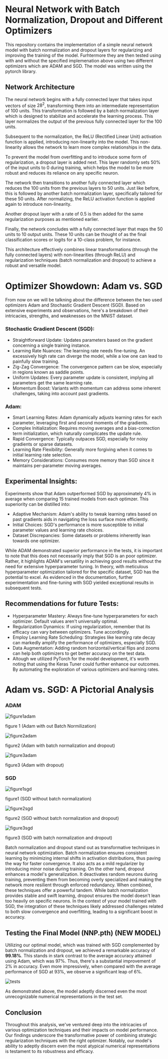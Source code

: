 # Neural Network with Batch Normalization, Dropout and Different Optimizers


This repository contains the implementation of a simple neural network model with batch normalization and dropout layers for regularizing and improving the training of the model. Furhtermore they are then tested using with and without the specified implemenation above using two different optimizers which are ADAM and SGD. The model was written using the pytorch library.

## Network Architecture

The neural network begins with a fully connected layer that takes input vectors of size $28^2$, transforming them into an intermediate representation of 100 units. This transformation is followed by a batch normalization layer which is designed to stabilize and accelerate the learning process. This layer normalizes the output of the previous fully connected layer for the 100 units.

Subsequent to the normalization, the ReLU (Rectified Linear Unit) activation function is applied, introducing non-linearity into the model. This non-linearity allows the network to learn more complex relationships in the data.

To prevent the model from overfitting and to introduce some form of regularization, a dropout layer is added next. This layer randomly sets 50% of the input units to 0 during training, which helps the model to be more robust and reduces its reliance on any specific neuron.

The network then transitions to another fully connected layer which reduces the 100 units from the previous layers to 50 units. Just like before, this is followed by another batch normalization layer, specifically tailored for these 50 units. After normalizing, the ReLU activation function is applied again to introduce non-linearity.

Another dropout layer with a rate of 0.5 is then added for the same regularization purposes as mentioned earlier.

Finally, the network concludes with a fully connected layer that maps the 50 units to 10 output units. These 10 units can be thought of as the final classification scores or logits for a 10-class problem, for instance.

This architecture effectively combines linear transformations (through the fully connected layers) with non-linearities (through ReLU) and regularization techniques (batch normalization and dropout) to achieve a robust and versatile model.


# Optimizer Showdown: Adam vs. SGD

From now on we will be talkning about the difference between the two used optimizers Adam and Stochastic Gradient Descent (SGD). Based on extensive experiments and observations, here's a  breakdown of their intricacies, strengths, and weaknesses on the MNIST dataset.

### Stochastic Gradient Descent (SGD):

- Straightforward Update: Updates parameters based on the gradient concerning a single training instance.
- Learning Rate Nuances: The learning rate needs fine-tuning. An excessively high rate can diverge the model, while a low one can lead to painfully slow training.
- Zig-Zag Convergence: The convergence pattern can be slow, especially in regions known as saddle points.
- Uniform Updates: Every parameter update is consistent, implying all parameters get the same learning rate.
- Momentum Boost: Variants with momentum can address some inherent challenges, taking into account past gradients.


### Adam:

- Smart Learning Rates: Adam dynamically adjusts learning rates for each parameter, leveraging first and second moments of the gradients.
- Complex Initialization: Requires moving averages and a bias-correction term initialization, which naturally complicates the update rule.
- Rapid Convergence: Typically outpaces SGD, especially for noisy gradients or sparse datasets.
- Learning Rate Flexibility: Generally more forgiving when it comes to initial learning rate selection.
- Memory Considerations: Consumes more memory than SGD since it maintains per-parameter moving averages.



## Experimental Insights:

Experiments show that Adam outperformed SGD by approximately 4% in average when comparing 15 trained models from each optimzer. This superiority can be distilled into:

- Adaptive Mechanism: Adam's ability to tweak learning rates based on past gradients aids in navigating the loss surface more efficiently.
- Initial Choices: SGD's performance is more susceptible to initial parameter values and learning rate choices.
- Dataset Discrepancies: Some datasets or problems inherently lean towards one optimizer.

While ADAM demonstrated superior performance in the tests, it is important to note that this does not necessarily imply that SGD is an poor optimizer. Rather, it highlights ADAM's versatility in achieving good results without the need for extensive hyperparameter tuning. In theory, with meticulous hyperparameter optimization tailored for the specific dataset, SGD has the potential to excel. As evidenced in the documentation, further experimentation and fine-tuning with SGD yielded exceptional results in subsequent tests.

## Recommendations for future Tests:

- Hyperparameter Mastery: Always fine-tune hyperparameters for each optimizer. Default values aren't universally optimal.
- Regularization Dynamics: If using regularization, remember that its efficacy can vary between optimizers. Tune accordingly.
- Employ Learning Rate Scheduling: Strategies like learning rate decay can markedly amplify the performance of optimizers, especially SGD.
- Data Augmentation: Adding random horizontal/vertical flips and zooms can help both optimizers to get better accuracy on the test data.
- Altough we utilized PyTorch for the model development, it's worth noting that using the Keras Tuner could further enhance our outcomes. By automating the exploration of various optimizers and learning rates.

  
# Adam vs. SGD: A Pictorial Analysis

### ADAM

![figure1adam](https://github.com/kamileren/MNISTOptim/blob/main/images/Adam.png
)

figure 1 (Adam with out Batch Normilization)


![figure2adam](https://github.com/kamileren/MNISTOptim/blob/main/images/Adam2.png
)


figure2 (Adam with batch normalization and dropout)

![figure3adam](https://github.com/kamileren/MNISTOptim/blob/main/images/Adam3.png
)

figure3 (Adam with dropout)


### SGD

![figure1sgd](https://github.com/kamileren/MNISTOptim/blob/main/images/SGD.png
)

figure1 (SGD without batch normalization)

![figure2sgd](https://github.com/kamileren/MNISTOptim/blob/main/images/SGD2.png
)

figure2 (SGD without batch normalization and dropout)

![figure3sgd](https://github.com/kamileren/MNISTOptim/blob/main/images/SGD3.png
)

figure3 (SGD with batch normalization and dropout)

Batch normalization and dropout stand out as transformative techniques in neural network optimization. Batch normalization ensures consistent learning by minimizing internal shifts in activation distributions, thus paving the way for faster convergence. It also acts as a mild regularizer by introducing minor noise during training. On the other hand, dropout enhances a model's generalization. It deactivates random neurons during training, preventing them from becoming overly specialized and making the network more resilient through enforced redundancy. When combined, these techniques offer a powerful tandem. While batch normalization provides stable and swift learning, dropout ensures the model doesn't lean too heavily on specific neurons. In the context of your model trained with SGD, the integration of these techniques likely addressed challenges related to both slow convergence and overfitting, leading to a significant boost in accuracy.

## Testing the Final Model (NNP.pth) (NEW MODEL)

Utilizing our optimal model, which was trained with SGD complemented by batch normalization and dropout, we achieved a remarkable accuracy of **99.18%**. This stands in stark contrast to the average accuracy attained using Adam, which was 97%. Thus, there's a substantial improvement of 2% in accuracy. Even more impressively, when compared with the average performance of SGD at 93%, we observe a significant leap of 6%. 




![tests](https://github.com/kamileren/MNISTOptim/blob/main/images/Tests.png
)


As demonstrated above, the model adeptly discerned even the most unrecognizable numerical representations in the test set.

## Conclusion

Throughout this analysis, we've ventured deep into the intricacies of various optimization techniques and their impacts on model performance. Our findings underscore the transformative power of combining strategic regularization techniques with the right optimizer. Notably, our model's ability to adeptly discern even the most atypical numerical representations is testament to its robustness and efficacy.





